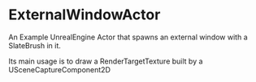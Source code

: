 # ExternalWindowActor
An Example UnrealEngine Actor that spawns an external window with a SlateBrush in it.

Its main usage is to draw a RenderTargetTexture built by a USceneCaptureComponent2D
